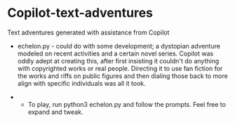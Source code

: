 # Copilot-text-adventures
 Text adventures generated with assistance from Copilot
 
- echelon.py - could do with some development; a dystopian adventure modeled on recent activities and a certain novel series.  Copilot was oddly adept at creating this, after first insisting it couldn't do anything with copyrighted works or real people.  Directing it to use fan fiction for the works and riffs on public figures and then dialing those back to more align with specific individuals was all it took.

- - To play, run python3 echelon.py and follow the prompts.  Feel free to expand and tweak.
